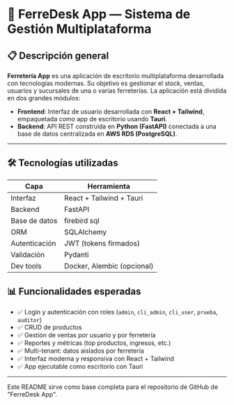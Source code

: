 # 🧰 FerreDesk App — Sistema de Gestión Multiplataforma

## 📋 Descripción general

**Ferretería App** es una aplicación de escritorio multiplataforma desarrollada con tecnologías modernas. Su objetivo es gestionar el stock, ventas, usuarios y sucursales de una o varias ferreterías. La aplicación está dividida en dos grandes módulos:

- **Frontend**: Interfaz de usuario desarrollada con **React + Tailwind**, empaquetada como app de escritorio usando **Tauri**.
- **Backend**: API REST construida en **Python (FastAPI)** conectada a una base de datos centralizada en **AWS RDS (PostgreSQL)**.

---

## 🛠️ Tecnologías utilizadas

| Capa          | Herramienta                        |
|---------------|------------------------------------|
| Interfaz      | React + Tailwind + Tauri           |
| Backend       | FastAPI                            |
| Base de datos | firebird sql                       |
| ORM           | SQLAlchemy                         |
| Autenticación | JWT (tokens firmados)              |
| Validación    | Pydanti                            |
| Dev tools     | Docker, Alembic (opcional)         |


## 📊 Funcionalidades esperadas

- ✅ Login y autenticación con roles (`admin`, `cli_admin`, `cli_user`, `prueba`, `auditor`)
- ✅ CRUD de productos
- ✅ Gestión de ventas por usuario y por ferretería
- ✅ Reportes y métricas (top productos, ingresos, etc.)
- ✅ Multi-tenant: datos aislados por ferretería
- ✅ Interfaz moderna y responsiva con React + Tailwind
- ✅ App ejecutable como escritorio con Tauri




---

Este README sirve como base completa para el repositorio de GitHub de "FerreDesk App". 
